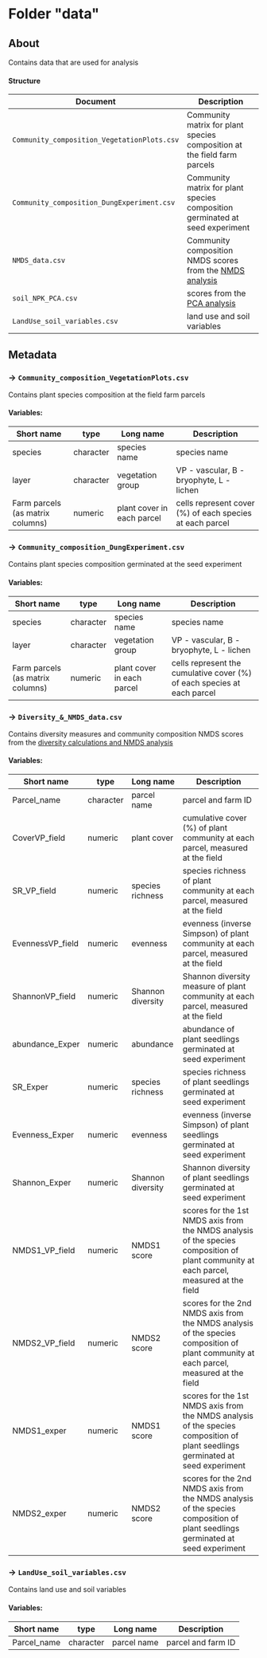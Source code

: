 # Folder "data"

## About

Contains data that are used for analysis 

#### Structure

| Document                                   | Description                              |
| ------------------------------------------ |----------------------------------------- |
|`Community_composition_VegetationPlots.csv` | Community matrix for plant species composition at the field farm parcels     |
|`Community_composition_DungExperiment.csv`  | Community matrix for plant species composition germinated at  seed experiment     |
|`NMDS_data.csv`                 | Community composition NMDS scores from the [NMDS analysis](analysis/0.1_NMDS.R)    |
|`soil_NPK_PCA.csv`                               | scores from the [PCA analysis](analysis/0.2_PCA_soil.R)  |     
|`LandUse_soil_variables.csv`                | land use and soil variables | 



## Metadata

### -> `Community_composition_VegetationPlots.csv` 
Contains plant species composition at the field farm parcels

#### Variables:			
|Short name	| type |	Long name	| Description |
| ----------|------|------------| ------------|
| species	  |character | species name	    | species name                             |
| layer     |character | vegetation group	|VP - vascular, B - bryophyte, L - lichen	 |
| Farm parcels (as matrix columns)   | numeric  | 	plant cover in each parcel |cells represent cover (%) of each species at each parcel	 |


### ->  `Community_composition_DungExperiment.csv`
Contains plant species composition germinated at the seed experiment

#### Variables:			
|Short name	| type |	Long name	| Description |
| ----------|------|------------| ------------|
| species	  |character | species name	    | species name                             |
| layer     |character | vegetation group	|VP - vascular, B - bryophyte, L - lichen	 |
| Farm parcels (as matrix columns)   | numeric  | 	plant cover in each parcel |cells represent the cumulative cover (%) of each species at each parcel	 |



### ->  `Diversity_&_NMDS_data.csv`
Contains diversity measures and community composition NMDS scores from the [diversity calculations and NMDS analysis](analysis/0.1_Calculate_diversity_&_composition.R) 

#### Variables:			
|Short name	| type |	Long name	| Description |
| ----------|------|------------| ------------|
| Parcel_name	     | character  | parcel name	|parcel and farm ID |              
| CoverVP_field    | numeric    | plant cover  |cumulative cover (%) of plant community at each parcel, measured at the field	|
| SR_VP_field      | numeric    | species richness |species richness of plant community at each parcel, measured at the field	|
| EvennessVP_field | numeric    | evenness |evenness (inverse Simpson) of plant community at each parcel, measured at the field |
| ShannonVP_field  | numeric    | Shannon diversity |Shannon diversity measure of plant community at each parcel, measured at the field	|
| abundance_Exper  | numeric    | abundance | abundance of plant seedlings  germinated at  seed experiment	|
| SR_Exper  | numeric    | species richness | species richness of plant seedlings  germinated at  seed experiment	|
| Evenness_Exper  | numeric    | evenness | evenness (inverse Simpson) of plant seedlings  germinated at  seed experiment	|
| Shannon_Exper  | numeric    | Shannon diversity | Shannon diversity of plant seedlings  germinated at  seed experiment	|
| NMDS1_VP_field  | numeric    | NMDS1 score | scores for the 1st NMDS axis from the NMDS analysis of the species composition of plant community at each parcel, measured at the field	|
| NMDS2_VP_field  | numeric    | NMDS2 score | scores for the 2nd NMDS axis from the NMDS analysis of the species composition of plant community at each parcel, measured at the field	|
| NMDS1_exper  | numeric    | NMDS1 score | scores for the 1st NMDS axis from the NMDS analysis of the species composition of plant seedlings  germinated at seed experiment	|
| NMDS2_exper  | numeric    | NMDS2 score | scores for the 2nd NMDS axis from the NMDS analysis of the species composition of plant seedlings  germinated at seed experiment	|



### ->  `LandUse_soil_variables.csv`
Contains land use and soil variables

#### Variables:			
|Short name	| type |	Long name	| Description |
| ----------|------|------------| ------------|
| Parcel_name	     | character  | parcel name	|parcel and farm ID |     

              

